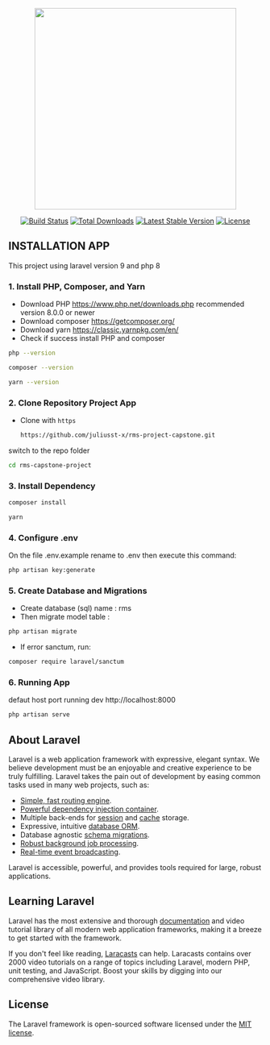 <p align="center"><a href="https://laravel.com" target="_blank"><img src="https://raw.githubusercontent.com/laravel/art/master/logo-lockup/5%20SVG/2%20CMYK/1%20Full%20Color/laravel-logolockup-cmyk-red.svg" width="400"></a></p>

<p align="center">
<a href="https://travis-ci.org/laravel/framework"><img src="https://travis-ci.org/laravel/framework.svg" alt="Build Status"></a>
<a href="https://packagist.org/packages/laravel/framework"><img src="https://img.shields.io/packagist/dt/laravel/framework" alt="Total Downloads"></a>
<a href="https://packagist.org/packages/laravel/framework"><img src="https://img.shields.io/packagist/v/laravel/framework" alt="Latest Stable Version"></a>
<a href="https://packagist.org/packages/laravel/framework"><img src="https://img.shields.io/packagist/l/laravel/framework" alt="License"></a>
</p>

## INSTALLATION APP

<p>This project using laravel version 9 and php 8</p>

### 1. Install PHP, Composer, and Yarn

-   Download PHP https://www.php.net/downloads.php recommended version 8.0.0 or newer
-   Download composer https://getcomposer.org/
-   Download yarn https://classic.yarnpkg.com/en/
-   Check if success install PHP and composer

```sh
php --version
```

```sh
composer --version
```

```sh
yarn --version
```

### 2. Clone Repository Project App

-   Clone with `https`
    ```sh
    https://github.com/juliusst-x/rms-project-capstone.git
    ```

switch to the repo folder

```sh
cd rms-capstone-project
```

### 3. Install Dependency

```sh
composer install
```

```sh
yarn
```

### 4. Configure .env

On the file .env.example rename to .env then execute this command:

```sh
php artisan key:generate
```

### 5. Create Database and Migrations

-   Create database (sql) name : rms
-   Then migrate model table :

```sh
php artisan migrate
```

-   If error sanctum, run:

```sh
composer require laravel/sanctum
```

### 6. Running App

defaut host port running dev http://localhost:8000

```sh
php artisan serve
```

## About Laravel

Laravel is a web application framework with expressive, elegant syntax. We believe development must be an enjoyable and creative experience to be truly fulfilling. Laravel takes the pain out of development by easing common tasks used in many web projects, such as:

-   [Simple, fast routing engine](https://laravel.com/docs/routing).
-   [Powerful dependency injection container](https://laravel.com/docs/container).
-   Multiple back-ends for [session](https://laravel.com/docs/session) and [cache](https://laravel.com/docs/cache) storage.
-   Expressive, intuitive [database ORM](https://laravel.com/docs/eloquent).
-   Database agnostic [schema migrations](https://laravel.com/docs/migrations).
-   [Robust background job processing](https://laravel.com/docs/queues).
-   [Real-time event broadcasting](https://laravel.com/docs/broadcasting).

Laravel is accessible, powerful, and provides tools required for large, robust applications.

## Learning Laravel

Laravel has the most extensive and thorough [documentation](https://laravel.com/docs) and video tutorial library of all modern web application frameworks, making it a breeze to get started with the framework.

If you don't feel like reading, [Laracasts](https://laracasts.com) can help. Laracasts contains over 2000 video tutorials on a range of topics including Laravel, modern PHP, unit testing, and JavaScript. Boost your skills by digging into our comprehensive video library.

## License

The Laravel framework is open-sourced software licensed under the [MIT license](https://opensource.org/licenses/MIT).
#
